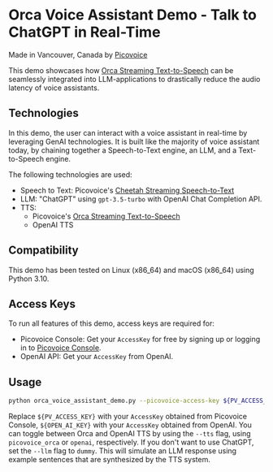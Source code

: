 # Orca Voice Assistant Demo - Talk to ChatGPT in Real-Time

Made in Vancouver, Canada by [Picovoice](https://picovoice.ai)

This demo showcases how [Orca Streaming Text-to-Speech](https://picovoice.ai/platform/orca/) can be seamlessly integrated into LLM-applications to drastically reduce the audio latency
of voice assistants.

## Technologies

In this demo, the user can interact with a voice assistant in real-time by leveraging GenAI technologies.
It is built like the majority of voice assistant today, by chaining together a Speech-to-Text engine, an LLM, and
a Text-to-Speech engine.

The following technologies are used:

- Speech to Text: Picovoice's [Cheetah Streaming Speech-to-Text](https://picovoice.ai/platform/cheetah/)
- LLM: \"ChatGPT\" using `gpt-3.5-turbo`
  with OpenAI Chat Completion API.
- TTS:
    - Picovoice's [Orca Streaming Text-to-Speech](https://picovoice.ai/platform/orca/)
    - OpenAI TTS
  
## Compatibility

This demo has been tested on Linux (x86_64) and macOS (x86_64) using Python 3.10.

## Access Keys

To run all features of this demo, access keys are required for:

- Picovoice Console: Get your `AccessKey` for free by signing up or logging in
  to [Picovoice Console](https://console.picovoice.ai/).
- OpenAI API: Get your `AccessKey` from OpenAI.

## Usage

```bash
python orca_voice_assistant_demo.py --picovoice-access-key ${PV_ACCESS_KEY} --openai-access-key ${OPEN_AI_KEY}
```

Replace `${PV_ACCESS_KEY}` with your `AccessKey` obtained from Picovoice Console,
`${OPEN_AI_KEY}` with your `AccessKey` obtained from OpenAI.
You can toggle between Orca and OpenAI TTS by using the `--tts` flag, using `picovoice_orca` or `openai`, respectively.
If you don't want to use ChatGPT, set the `--llm` flag to `dummy`.
This will simulate an LLM response using example sentences that are synthesized by the TTS system.
